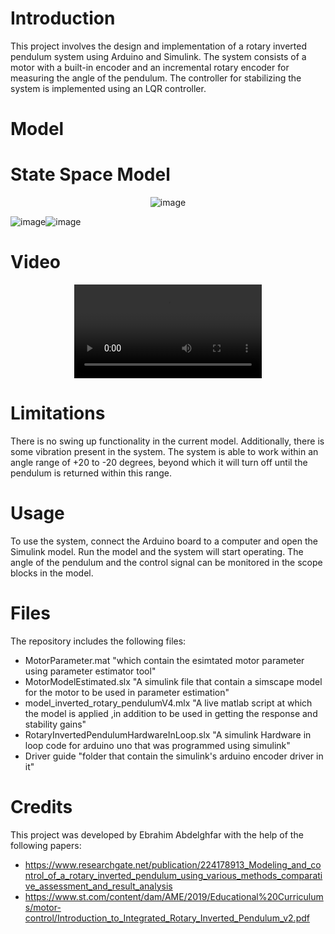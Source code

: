 # Introduction
This project involves the design and implementation of a rotary inverted pendulum system using Arduino and Simulink. The system consists of a motor with a built-in encoder and an incremental rotary encoder for measuring the angle of the pendulum. The controller for stabilizing the system is implemented using an LQR controller.
# Model

# State Space Model
<p align="center">
  <img src="https://user-images.githubusercontent.com/81301684/209886657-d23bd41b-5b84-484a-a1d1-812a3a5d1917.png" alt="image">
</p>

![image](https://user-images.githubusercontent.com/81301684/209886802-cc0e819c-6bc1-4ef3-a986-052a14be2cd3.png)![image](https://user-images.githubusercontent.com/81301684/209886851-dfa734f8-b1f3-44b7-a5bd-99d6ea4dc7a6.png)

# Video

<p align="center">
  <video src="https://user-images.githubusercontent.com/81301684/209886973-716920ac-b15f-4c18-91d1-c321af55a641.mp4" controls></video>
</p>

# Limitations
There is no swing up functionality in the current model. Additionally, there is some vibration present in the system. The system is able to work within an angle range of +20 to -20 degrees, beyond which it will turn off until the pendulum is returned within this range.

# Usage
To use the system, connect the Arduino board to a computer and open the Simulink model. Run the model and the system will start operating. The angle of the pendulum and the control signal can be monitored in the scope blocks in the model.

# Files

The repository includes the following files:
* MotorParameter.mat "which contain the esimtated motor parameter using parameter estimator tool"
* MotorModelEstimated.slx "A simulink file that contain a simscape model for the motor to be used in parameter estimation"
* model_inverted_rotary_pendulumV4.mlx "A live matlab script at which the model is applied ,in addition to be used in getting the response and stability gains"
* RotaryInvertedPendulumHardwareInLoop.slx "A simulink Hardware in loop code for arduino uno that was programmed using simulink"
* Driver guide "folder that contain the simulink's arduino encoder driver in it" 

# Credits
This project was developed by Ebrahim Abdelghfar with the help of the following papers:

* https://www.researchgate.net/publication/224178913_Modeling_and_control_of_a_rotary_inverted_pendulum_using_various_methods_comparative_assessment_and_result_analysis
* https://www.st.com/content/dam/AME/2019/Educational%20Curriculums/motor-control/Introduction_to_Integrated_Rotary_Inverted_Pendulum_v2.pdf

